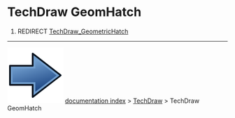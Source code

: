# TechDraw GeomHatch
1.  REDIRECT [TechDraw_GeometricHatch](TechDraw_GeometricHatch.md)



---
![](images/Button_right.svg) [documentation index](../README.md) > [TechDraw](TechDraw_Workbench.md) > TechDraw GeomHatch
